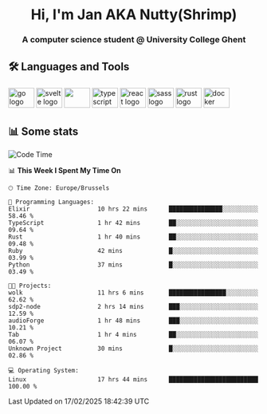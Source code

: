 <h1 align="center">Hi, I'm Jan AKA Nutty(Shrimp)</h1>
<h3 align="center">A computer science student @ University College Ghent</h3>

<h2 align="left">🛠️ Languages and Tools</h2>

###

<div align="left">
  <img src="https://cdn.jsdelivr.net/gh/devicons/devicon/icons/go/go-original.svg" height="40" width="52" alt="go logo"  />
  <img src="https://cdn.jsdelivr.net/gh/devicons/devicon@latest/icons/svelte/svelte-original.svg"  height="40" width="52" alt="svelte logo" />
  <img src="https://cdn.jsdelivr.net/gh/devicons/devicon@latest/icons/tailwindcss/tailwindcss-original.svg" height="40" width="52" />
  <img src="https://cdn.jsdelivr.net/gh/devicons/devicon/icons/typescript/typescript-original.svg" height="40" width="52" alt="typescript logo"  />
  <img src="https://cdn.jsdelivr.net/gh/devicons/devicon/icons/react/react-original.svg" height="40" width="52" alt="react logo"  />
  <img src="https://cdn.jsdelivr.net/gh/devicons/devicon/icons/sass/sass-original.svg" height="40" width="52" alt="sass logo"  />
  <img src="https://cdn.jsdelivr.net/gh/devicons/devicon@latest/icons/rust/rust-original.svg" height="40" width="52" alt="rust logo" />
  <img src="https://cdn.jsdelivr.net/gh/devicons/devicon/icons/docker/docker-original.svg" height="40" width="52" alt="docker logo"  />
</div>

<h2>📊 Some stats</h2>

<!--START_SECTION:waka-->
![Code Time](http://img.shields.io/badge/Code%20Time-5%2C635%20hrs%2032%20mins-blue)

📊 **This Week I Spent My Time On** 

```text
🕑︎ Time Zone: Europe/Brussels

💬 Programming Languages: 
Elixir                   10 hrs 22 mins      ███████████████░░░░░░░░░░   58.46 % 
TypeScript               1 hr 42 mins        ██░░░░░░░░░░░░░░░░░░░░░░░   09.64 % 
Rust                     1 hr 40 mins        ██░░░░░░░░░░░░░░░░░░░░░░░   09.48 % 
Ruby                     42 mins             █░░░░░░░░░░░░░░░░░░░░░░░░   03.99 % 
Python                   37 mins             █░░░░░░░░░░░░░░░░░░░░░░░░   03.49 % 

🐱‍💻 Projects: 
wolk                     11 hrs 6 mins       ████████████████░░░░░░░░░   62.62 % 
sdp2-node                2 hrs 14 mins       ███░░░░░░░░░░░░░░░░░░░░░░   12.59 % 
audioForge               1 hr 48 mins        ███░░░░░░░░░░░░░░░░░░░░░░   10.21 % 
Tab                      1 hr 4 mins         ██░░░░░░░░░░░░░░░░░░░░░░░   06.07 % 
Unknown Project          30 mins             █░░░░░░░░░░░░░░░░░░░░░░░░   02.86 % 

💻 Operating System: 
Linux                    17 hrs 44 mins      █████████████████████████   100.00 % 
```


 Last Updated on 17/02/2025 18:42:39 UTC
<!--END_SECTION:waka-->
